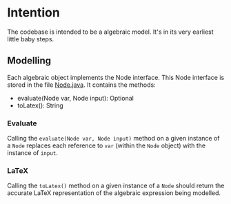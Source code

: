 # Intention

The codebase is intended to be a algebraic model. It's in its very earliest little baby steps.

## Modelling


Each algebraic object implements the Node interface. This Node interface is stored in the file [Node.java](src/main/java/Node.java).
It contains the methods:

- evaluate(Node var, Node input): Optional<Node>
- toLatex(): String

### Evaluate
Calling the `evaluate(Node var, Node input)` method on a given instance of a `Node` 
replaces each reference to `var` (within the `Node` object) with the instance of `input`.

### LaTeX
Calling the `toLatex()` method on a given instance of a `Node`
should return the accurate LaTeX representation of the algebraic expression being modelled.
